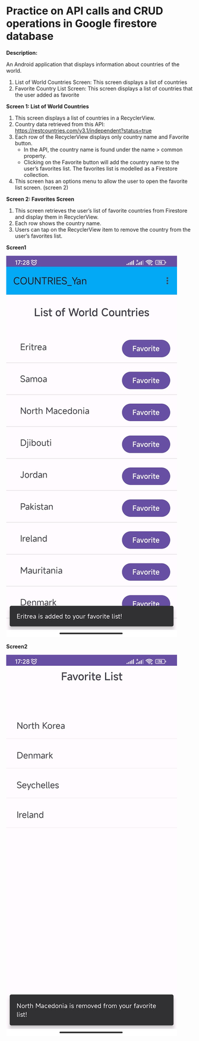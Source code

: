 # Practice on API calls and CRUD operations in Google firestore database


**Description:**

An Android application that displays information about countries of the world.
1. List of World Countries Screen: This screen displays a list of countries
2. Favorite Country List Screen: This screen displays a list of countries that the user added as favorite

**Screen 1: List of World Countries**
1. This screen displays a list of countries in a RecyclerView.
2. Country data retrieved from this API: https://restcountries.com/v3.1/independent?status=true
3. Each row of the RecyclerView displays only country name and Favorite button.
   - In the API, the country name is found under the name > common property.
   - Clicking on the Favorite button will add the country name to the user’s favorites list. The favorites list is modelled as a Firestore collection.
4. This screen has an options menu to allow the user to open the favorite list screen. (screen 2)

**Screen 2: Favorites Screen**
1. This screen retrieves the user’s list of favorite countries from Firestore and display them in RecyclerView.
2. Each row shows the country name.
3. Users can tap on the RecyclerView item to remove the country from the user’s favorites list.

**Screen1**

![Screen1 of application.](https://github.com/Fionajiangfj/Assignment1_COUNTRIES/blob/main/app/src/main/res/drawable/Screen1.jpg)

**Screen2**

![Screen2 of application.](https://github.com/Fionajiangfj/Assignment1_COUNTRIES/blob/main/app/src/main/res/drawable/Screen2.jpg)
